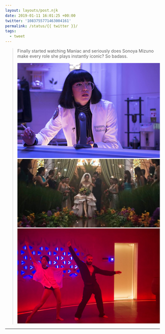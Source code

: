 ```yaml
---
layout: layouts/post.njk
date: 2019-01-11 16:01:25 +00:00
twitter: '1083755771463004161'
permalink: /status/{{ twitter }}/
tags: 
  - tweet
---
```


> Finally started watching Maniac and seriously does Sonoya Mizuno make every role she plays instantly iconic? So badass. 
> 
> ![Sonoya Mizuno in Maniac.](/img/1083755771463004161-DwpF2_SVAAA0NDI.jpg)
> ![Sonoya Mizuno walking down the aisle in Crazy Rich Asians.](/img/1083755771463004161-DwpF8OEV4AA6Zt_.jpg)
> ![Sonoya Mizuno dancing with Oscar Isaac in Ex Machina.](/img/1083755771463004161-DwpF_ZRV4AA7M3W.jpg)

---

